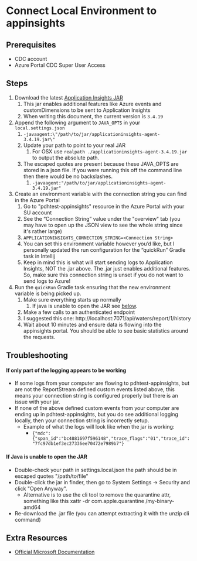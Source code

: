 # Connect Local Environment to appinsights

## Prerequisites

- CDC account
- Azure Portal CDC Super User Access

## Steps

1. Download the latest [Application Insights JAR](https://github.com/microsoft/ApplicationInsights-Java/releases)
    1. This jar enables additional features like Azure events and customDimensions to be sent to Application Insights
    2. When writing this document, the current version is `3.4.19`
2. Append the following argument to `JAVA_OPTS` in your `local.settings.json`
    1. `-javaagent:\"/path/to/jar/applicationinsights-agent-3.4.19.jar\"`
    2. Update your path to point to your real JAR
       1. For OSX use `realpath ./applicationinsights-agent-3.4.19.jar` to output the absolute path.
    3. The escaped quotes are present because these JAVA_OPTS are stored in a json file. If you were running this off
       the command line then there would be no backslashes.
        1. `-javaagent:"/path/to/jar/applicationinsights-agent-3.4.19.jar"`
3. Create an environment variable with the connection string you can find in the Azure Portal
    1. Go to "pdhtest-appinsights" resource in the Azure Portal with your SU account
    2. See the “Connection String” value under the "overview" tab (you may have to open up the JSON view to see the
       whole string since it's rather large)
    3. `APPLICATIONINSIGHTS_CONNECTION_STRING=<Connection String>`
    4. You can set this environment variable however you’d like, but I personally updated the run configuration for the
       “quickRun” Gradle task in Intellij
    5. Keep in mind this is what will start sending logs to Application Insights, NOT the .jar above. The .jar just
       enables additional features. So, make sure this connection string is unset if you do not want to send logs to
       Azure!
4. Run the `quickRun` Gradle task ensuring that the new environment variable is being picked up.
    1. Make sure everything starts up normally
       1. If java is unable to open the JAR see [below](#if-java-is-unable-to-open-the-jar).
    2. Make a few calls to an authenticated endpoint
    3. I suggested this one: http://localhost:7071/api/waters/report/1/history
    4. Wait about 10 minutes and ensure data is flowing into the appinsights portal. You should be able to see basic
       statistics around the requests.

## Troubleshooting

#### If only part of the logging appears to be working

- If some logs from your computer are flowing to pdhtest-appinsights, but are not the ReportStream defined custom events listed above, this means your connection string is configured properly but there is an issue with your jar.
- If none of the above defined custom events from your computer are ending up in pdhtest-appinsights, but you do see additional logging locally, then your connection string is incorrectly setup.
  - Example of what the logs will look like when the jar is working: 
    - `{"mdc":{"span_id":"bc4881697f596148","trace_flags":"01","trace_id":"7fc97db1ef3ec27336ee70472e7989b7"}`

#### If Java is unable to open the JAR

- Double-check your path in settings.local.json the path should be in escaped quotes "/path/to/file"
- Double-click the jar in finder, then go to System Settings -> Security and click "Open Anyway".
  - Alternative is to use the cli tool to remove the quarantine attr, something like this xattr -dr com.apple.quarantine <path to file>/my-binary-amd64
- Re-download the .jar file (you can attempt extracting it with the unzip cli command)

## Extra Resources

- [Official Microsoft Documentation](https://learn.microsoft.com/en-us/azure/azure-monitor/app/opentelemetry-enable?tabs=java)
